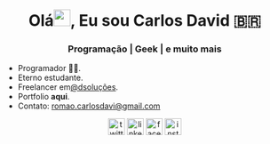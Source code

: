 <h1 align="center">Olá<img src="https://raw.githubusercontent.com/kaueMarques/kaueMarques/master/hi.gif" width="30px">, Eu sou Carlos David 🇧🇷</h1>
<h3 align="center">Programação | Geek | e muito mais </h3>


 - Programador 👨‍💻.
 - Eterno estudante.
 - Freelancer em[@dsoluções](https://www.instagram.com/dsolucoes_).
 - Portfolio **aqui**.
 - Contato: [romao.carlosdavi@gmail.com](mailto:romao.carlosdavi@gmail.com)
 
 <p align="center">
<a href="https://twitter.com/carlosdavi0" target="blank"><img align="center" src="https://cdn.jsdelivr.net/npm/simple-icons@3.0.1/icons/twitter.svg" alt="twitter" height="30" width="30" /></a>
<a href="https://linkedin.com/in/carlos-david-romao-barbosa" target="blank"><img align="center" src="https://cdn.jsdelivr.net/npm/simple-icons@3.0.1/icons/linkedin.svg" alt="linkedin" height="30" width="30" /></a>
<a href="https://fb.com/carlosdavidofc" target="blank"><img align="center" src="https://cdn.jsdelivr.net/npm/simple-icons@3.0.1/icons/facebook.svg" alt="facebook" height="30" width="30" /></a>
<a href="https://instagram.com/carlosdavi0" target="blank"><img align="center" src="https://cdn.jsdelivr.net/npm/simple-icons@3.0.1/icons/instagram.svg" alt="instagram" height="30" width="30" /></a>
</p>
 


<!--
**carlosdavid0/carlosdavid0** is a ✨ _special_ ✨ repository because its `README.md` (this file) appears on your GitHub profile.

Here are some ideas to get you started:

- 🔭 I’m currently working on ...
- 🌱 I’m currently learning ...
- 👯 I’m looking to collaborate on ...
- 🤔 I’m looking for help with ...
- 💬 Ask me about ...
- 📫 How to reach me: ...
- 😄 Pronouns: ...
- ⚡ Fun fact: ...
-->
